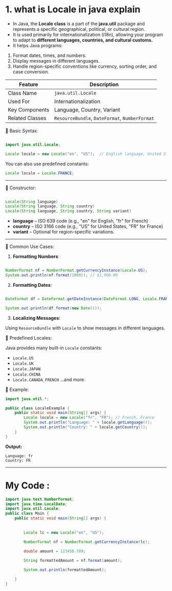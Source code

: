 
# 1. what is Locale in java explain 

- In Java, the **Locale class** is a part of the **java.util** package and represents a specific geographical, political, or cultural region. 
- It is used primarily for internationalization (i18n), allowing your program to adapt to **different languages, countries, and cultural customs.**
- It helps Java programs:
1. Format dates, times, and numbers.
2. Display messages in different languages.
3. Handle region-specific conventions like currency, sorting order, and case conversion.


| Feature         | Description                                    |
| --------------- | ---------------------------------------------- |
| Class Name      | `java.util.Locale`                             |
| Used For        | Internationalization                           |
| Key Components  | Language, Country, Variant                     |
| Related Classes | `ResourceBundle`, `DateFormat`, `NumberFormat` |

🔹 Basic Syntax:

```java

import java.util.Locale;

Locale locale = new Locale("en", "US");  // English language, United States

```

You can also use predefined constants:

```java
Locale locale = Locale.FRANCE;
```

---

🔹 Constructor:

```java

Locale(String language)
Locale(String language, String country)
Locale(String language, String country, String variant)

```

* **language** – ISO 639 code (e.g., "en" for English, "fr" for French)
* **country** – ISO 3166 code (e.g., "US" for United States, "FR" for France)
* **variant** – Optional for region-specific variations.

---

🔹 Common Use Cases:

 1. **Formatting Numbers**:

```java

NumberFormat nf = NumberFormat.getCurrencyInstance(Locale.US);
System.out.println(nf.format(1000)); // $1,000.00

```

 2. **Formatting Dates**:

```java

DateFormat df = DateFormat.getDateInstance(DateFormat.LONG, Locale.FRANCE);

System.out.println(df.format(new Date()));

```

 3. **Localizing Messages**:

Using `ResourceBundle` with `Locale` to show messages in different languages.



 🔹 Predefined Locales:

Java provides many built-in `Locale` constants:

* `Locale.US`
* `Locale.UK`
* `Locale.JAPAN`
* `Locale.CHINA`
* `Locale.CANADA_FRENCH`
  …and more.



🔹 Example:

```java
import java.util.*;

public class LocaleExample {
    public static void main(String[] args) {
        Locale locale = new Locale("fr", "FR"); // French, France
        System.out.println("Language: " + locale.getLanguage());
        System.out.println("Country: " + locale.getCountry());
    }
}
```

**Output:**

```
Language: fr
Country: FR
```

---

# My Code : 

```java
import java.text.NumberFormat;
import java.time.LocalDate;
import java.util.Locale;
public class Main {
    public static void main(String[] args) {
        
        
        Locale lc = new Locale("en", "US");

        NumberFormat nf = NumberFormat.getCurrencyInstance(lc);

        double amount = 123456.789;
        
        String formattedAmount = nf.format(amount);

        System.out.println(formattedAmount);

    }
}
```



